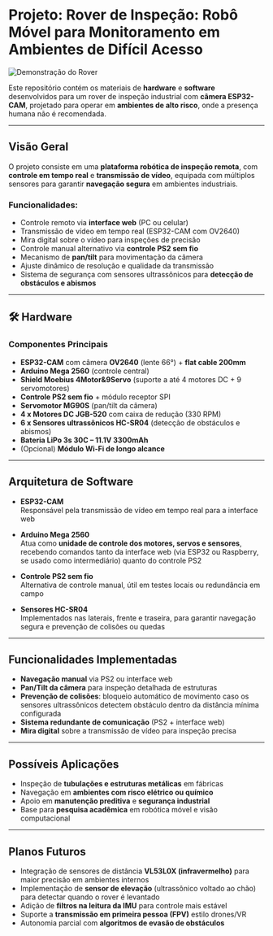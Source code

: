 # Projeto: Rover de Inspeção: Robô Móvel para Monitoramento em Ambientes de Difícil Acesso

![Demonstração do Rover](https://www.youtube.com/watch?v=-yvNKuH8tJg)

Este repositório contém os materiais de **hardware** e **software** desenvolvidos para um rover de inspeção industrial com **câmera ESP32-CAM**, projetado para operar em **ambientes de alto risco**, onde a presença humana não é recomendada.  

---

## Visão Geral

O projeto consiste em uma **plataforma robótica de inspeção remota**, com **controle em tempo real** e **transmissão de vídeo**, equipada com múltiplos sensores para garantir **navegação segura** em ambientes industriais.  

### Funcionalidades:
-  Controle remoto via **interface web** (PC ou celular)  
-  Transmissão de vídeo em tempo real (ESP32-CAM com OV2640)  
-  Mira digital sobre o vídeo para inspeções de precisão  
-  Controle manual alternativo via **controle PS2 sem fio**  
-  Mecanismo de **pan/tilt** para movimentação da câmera  
-  Ajuste dinâmico de resolução e qualidade da transmissão  
-  Sistema de segurança com sensores ultrassônicos para **detecção de obstáculos e abismos**  

---

## 🛠 Hardware

### Componentes Principais
- **ESP32-CAM** com câmera **OV2640** (lente 66°) + **flat cable 200mm**  
- **Arduino Mega 2560** (controle central)  
- **Shield Moebius 4Motor&9Servo** (suporte a até 4 motores DC + 9 servomotores)  
- **Controle PS2 sem fio** + módulo receptor SPI  
- **Servomotor MG90S** (pan/tilt da câmera)  
- **4 x Motores DC JGB-520** com caixa de redução (330 RPM)  
- **6 x Sensores ultrassônicos HC-SR04** (detecção de obstáculos e abismos)  
- **Bateria LiPo 3s 30C – 11.1V 3300mAh**  
- (Opcional) **Módulo Wi-Fi de longo alcance**  

---

##  Arquitetura de Software

- **ESP32-CAM**  
  Responsável pela transmissão de vídeo em tempo real para a interface web  

- **Arduino Mega 2560**  
  Atua como **unidade de controle dos motores, servos e sensores**, recebendo comandos tanto da interface web (via ESP32 ou Raspberry, se usado como intermediário) quanto do controle PS2  

- **Controle PS2 sem fio**  
  Alternativa de controle manual, útil em testes locais ou redundância em campo  

- **Sensores HC-SR04**  
  Implementados nas laterais, frente e traseira, para garantir navegação segura e prevenção de colisões ou quedas  

---

##  Funcionalidades Implementadas

- **Navegação manual** via PS2 ou interface web  
- **Pan/Tilt da câmera** para inspeção detalhada de estruturas  
- **Prevenção de colisões**: bloqueio automático de movimento caso os sensores ultrassônicos detectem obstáculo dentro da distância mínima configurada  
- **Sistema redundante de comunicação** (PS2 + interface web)  
- **Mira digital** sobre a transmissão de vídeo para inspeção precisa  

---

##  Possíveis Aplicações

- Inspeção de **tubulações e estruturas metálicas** em fábricas  
- Navegação em **ambientes com risco elétrico ou químico**  
- Apoio em **manutenção preditiva** e **segurança industrial**  
- Base para **pesquisa acadêmica** em robótica móvel e visão computacional  

---

##  Planos Futuros

- Integração de sensores de distância **VL53L0X (infravermelho)** para maior precisão em ambientes internos  
- Implementação de **sensor de elevação** (ultrassônico voltado ao chão) para detectar quando o rover é levantado  
- Adição de **filtros na leitura da IMU** para controle mais estável  
- Suporte a **transmissão em primeira pessoa (FPV)** estilo drones/VR  
- Autonomia parcial com **algoritmos de evasão de obstáculos**  
